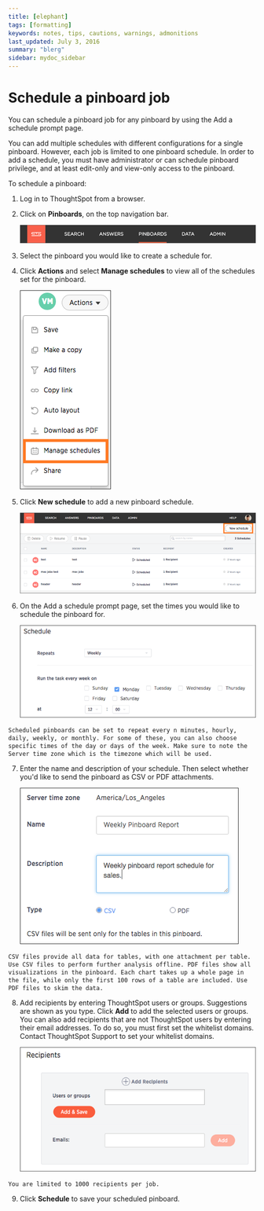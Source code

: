 ```yaml
---
title: [elephant]
tags: [formatting]
keywords: notes, tips, cautions, warnings, admonitions
last_updated: July 3, 2016
summary: "blerg"
sidebar: mydoc_sidebar
---
```

# Schedule a pinboard job

You can schedule a pinboard job for any pinboard by using the Add a schedule prompt page.

You can add multiple schedules with different configurations for a single pinboard. However, each job is limited to one pinboard schedule. In order to add a schedule, you must have administrator or can schedule pinboard privilege, and at least edit-only and view-only access to the pinboard.

To schedule a pinboard:

1.   Log in to ThoughtSpot from a browser. 
2.   Click on **Pinboards**, on the top navigation bar. 

     ![](../../shared/conrefs/../../images/click_pinboards_icon.png "Pinboards") 

3.   Select the pinboard you would like to create a schedule for. 
4.   Click **Actions** and select **Manage schedules** to view all of the schedules set for the pinboard. 

     ![](../../images/view_schedules.png "View pinboard schedules") 

5.   Click **New schedule** to add a new pinboard schedule. 

     ![](../../images/new_pinboard_schedule.png "Add a new pinboard schedule") 

6.   On the Add a schedule prompt page, set the times you would like to schedule the pinboard for. 

     ![](../../images/scheduled_pinboards_1.png "Set the pinboard schedule") 

    Scheduled pinboards can be set to repeat every n minutes, hourly, daily, weekly, or monthly. For some of these, you can also choose specific times of the day or days of the week. Make sure to note the Server time zone which is the timezone which will be used.

7.   Enter the name and description of your schedule. Then select whether you'd like to send the pinboard as CSV or PDF attachments. 

     ![](../../images/scheduled_pinboards_2.png "Set the pinboard type") 

    CSV files provide all data for tables, with one attachment per table. Use CSV files to perform further analysis offline. PDF files show all visualizations in the pinboard. Each chart takes up a whole page in the file, while only the first 100 rows of a table are included. Use PDF files to skim the data.

8.   Add recipients by entering ThoughtSpot users or groups. Suggestions are shown as you type. Click **Add** to add the selected users or groups. You can also add recipients that are not ThoughtSpot users by entering their email addresses. To do so, you must first set the whitelist domains. Contact ThoughtSpot Support to set your whitelist domains. 

     ![](../../images/scheduled_pinboards_3.png "Set the pinboard recipients") 

    You are limited to 1000 recipients per job.

9.   Click **Schedule** to save your scheduled pinboard. 

